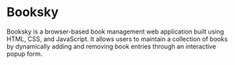 # Booksky
Booksky is a  browser-based book management web application built using HTML, CSS, and JavaScript. It allows users to maintain a collection of books by dynamically adding and removing book entries through an interactive popup form.
